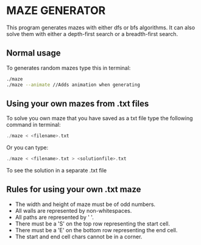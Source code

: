 # MAZE GENERATOR

This program generates mazes with either dfs or bfs algorithms. It can also solve them with either a depth-first search or a breadth-first search.

## Normal usage

To generates random mazes type this in terminal:

```bash
./maze
./maze --animate //Adds animation when generating
```

## Using your own mazes from .txt files

To solve you own maze that you have saved as a txt file type the following command in terminal:

```c++
./maze < <filename>.txt
```
Or you can type:

```c++
./maze < <filename>.txt > <solutionfile>.txt
```

To see the solution in a separate .txt file

## Rules for using your own .txt maze

* The width and height of maze must be of odd numbers.
* All walls are represented by non-whitespaces.
* All paths are represented by ' '.
* There must be a 'S' on the top row representing the start cell.
* There must be a 'E' on the bottom row representing the end cell.
* The start and end cell chars cannot be in a corner.

